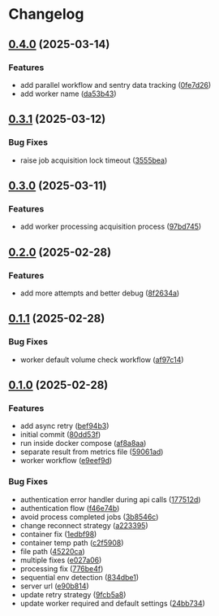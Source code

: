 # Changelog

## [0.4.0](https://github.com/MalwareDataLab/autodroid-worker/compare/v0.3.1...v0.4.0) (2025-03-14)


### Features

* add parallel workflow and sentry data tracking ([0fe7d26](https://github.com/MalwareDataLab/autodroid-worker/commit/0fe7d267ecec188bdb63472a254e85d5bb5bc397))
* add worker name ([da53b43](https://github.com/MalwareDataLab/autodroid-worker/commit/da53b43be8d1174e0b053259db72611858607d04))

## [0.3.1](https://github.com/MalwareDataLab/autodroid-worker/compare/v0.3.0...v0.3.1) (2025-03-12)


### Bug Fixes

* raise job acquisition lock timeout ([3555bea](https://github.com/MalwareDataLab/autodroid-worker/commit/3555beabc8a42e41eaace2bc76e30b5a947e52c3))

## [0.3.0](https://github.com/MalwareDataLab/autodroid-worker/compare/v0.2.0...v0.3.0) (2025-03-11)


### Features

* add worker processing acquisition process ([97bd745](https://github.com/MalwareDataLab/autodroid-worker/commit/97bd7457d6a55cc6aebaa1d68b66248ff87ded96))

## [0.2.0](https://github.com/MalwareDataLab/autodroid-worker/compare/v0.1.1...v0.2.0) (2025-02-28)


### Features

* add more attempts and better debug ([8f2634a](https://github.com/MalwareDataLab/autodroid-worker/commit/8f2634a26200439580c547a9201a6072504ccfd7))

## [0.1.1](https://github.com/MalwareDataLab/autodroid-worker/compare/v0.1.0...v0.1.1) (2025-02-28)


### Bug Fixes

* worker default volume check workflow ([af97c14](https://github.com/MalwareDataLab/autodroid-worker/commit/af97c1432d039ef7d289cfcb5c2c9a6c570727f4))

## [0.1.0](https://github.com/MalwareDataLab/autodroid-worker/compare/v0.0.1...v0.1.0) (2025-02-28)


### Features

* add async retry ([bef94b3](https://github.com/MalwareDataLab/autodroid-worker/commit/bef94b37252f3c56b3ff8a858fb40c42bde816b1))
* initial commit ([80dd53f](https://github.com/MalwareDataLab/autodroid-worker/commit/80dd53fa15be74347e27863d9065787e3184affa))
* run inside docker compose ([af8a8aa](https://github.com/MalwareDataLab/autodroid-worker/commit/af8a8aaee66823cf50ff41ff4cc71f1f56537f5a))
* separate result from metrics file ([59061ad](https://github.com/MalwareDataLab/autodroid-worker/commit/59061adcab9e975e58bd30c092b9bf9a6d476ef3))
* worker workflow ([e9eef9d](https://github.com/MalwareDataLab/autodroid-worker/commit/e9eef9d589ff0066c1326ba0ac49659125923e54))


### Bug Fixes

* authentication error handler during api calls ([177512d](https://github.com/MalwareDataLab/autodroid-worker/commit/177512d204fb77b3a4c1ee2ce5c26b3090fd4717))
* authentication flow ([f46e74b](https://github.com/MalwareDataLab/autodroid-worker/commit/f46e74b0d881ee847a057aa13f7be0f3c1eff960))
* avoid process completed jobs ([3b8546c](https://github.com/MalwareDataLab/autodroid-worker/commit/3b8546ce23404d4e023403437f5eaedff8f31ce5))
* change reconnect strategy ([a223395](https://github.com/MalwareDataLab/autodroid-worker/commit/a2233950c0df65a7a97c3a1e0bfcb115ae6c7aa0))
* container fix ([1edbf98](https://github.com/MalwareDataLab/autodroid-worker/commit/1edbf9885339b4bb0ec4671f64f488a5ef55af1e))
* container temp path ([c2f5908](https://github.com/MalwareDataLab/autodroid-worker/commit/c2f590860d6aef148398438c242773d5a690a443))
* file path ([45220ca](https://github.com/MalwareDataLab/autodroid-worker/commit/45220caa290c01fc115197af900ea4f7da27d6a8))
* multiple fixes ([e027a06](https://github.com/MalwareDataLab/autodroid-worker/commit/e027a06e303f873e8df277928b5e21b389186f56))
* processing fix ([776be4f](https://github.com/MalwareDataLab/autodroid-worker/commit/776be4f2bc10de9ebf1a57721b3ce2d38387d67b))
* sequential env detection ([834dbe1](https://github.com/MalwareDataLab/autodroid-worker/commit/834dbe12130500951523a9e97ed42c8f6feeffff))
* server url ([e90b814](https://github.com/MalwareDataLab/autodroid-worker/commit/e90b814858570cd23bd46493697df8ee91d97785))
* update retry strategy ([9fcb5a8](https://github.com/MalwareDataLab/autodroid-worker/commit/9fcb5a8f0a834ce3ff9b3644b91f1034ab46effe))
* update worker required and default settings ([24bb734](https://github.com/MalwareDataLab/autodroid-worker/commit/24bb7348fe92904fb75d0a1d4206fe322e22ea68))
